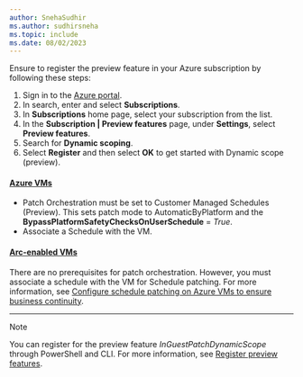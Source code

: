 ```yaml
---
author: SnehaSudhir
ms.author: sudhirsneha
ms.topic: include
ms.date: 08/02/2023
---
```


 Ensure to register the preview feature in your Azure subscription by following these steps:

  1. Sign in to the [Azure portal](https://portal.azure.com).
  1. In search, enter and select **Subscriptions**.
  1. In **Subscriptions** home page, select your subscription from the list.
  1. In the **Subscription | Preview features** page, under **Settings**, select **Preview features**.
  1. Search for **Dynamic scoping**. 
  1. Select **Register** and then select **OK** to get started with Dynamic scope (preview).

#### [Azure VMs](#tab/avms)

- Patch Orchestration must be set to Customer Managed Schedules (Preview). This sets patch mode to AutomaticByPlatform and the **BypassPlatformSafetyChecksOnUserSchedule** = *True*.
- Associate a Schedule with the VM.
             
#### [Arc-enabled VMs](#tab/arcvms)

There are no prerequisites for patch orchestration. However, you must associate a schedule with the VM for Schedule patching. For more information, see [Configure schedule patching on Azure VMs to ensure business continuity](../prerequsite-for-schedule-patching.md).

---

> [!NOTE]
> You can register for the preview feature *InGuestPatchDynamicScope* through PowerShell and CLI. For more information, see [Register preview features](../../azure-resource-manager/management/preview-features.md). 